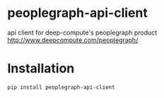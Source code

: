# peoplegraph-api-client

api client for deep-compute's peoplegraph product http://www.deepcompute.com/peoplegraph/

# Installation

```
pip install peoplegraph-api-client
```

